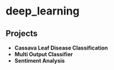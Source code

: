 # deep_learning

## Projects

- **Cassava Leaf Disease Classification**
- **Multi Output Classifier**
- **Sentiment Analysis**

